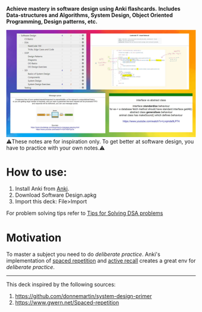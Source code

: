 **Achieve mastery in software design using Anki flashcards.**
**Includes Data-structures and Algorithms, System Design, Object Oriented Programming, Design patterns, etc.**

<picture>
  <source media="(prefers-color-scheme: dark)" srcset="./screenshot-anki-decks.jpg">
  <source media="(prefers-color-scheme: light)" srcset="./screenshot-anki-decks.jpg">
  <img alt="screenshots" src="./screenshot-anki-decks.jpg">
</picture>
⚠️These notes are for inspiration only. To get better at software design, you have to practice with your own notes.⚠️

# How to use:

1. Install Anki from [Anki](https://apps.ankiweb.net/).
2. Download Software Design.apkg
3. Import this deck: File>Import

For problem solving tips refer to [Tips for Solving DSA problems](Tips%20for%20Solving%20DSA%20problems.md)

# Motivation

To master a subject you need to do _deliberate practice_.
Anki's implementation of [spaced repetition](https://www.gwern.net/Spaced-repetition) and [active recall](https://en.wikipedia.org/wiki/Testing_effect) creates a great env for _deliberate practice_.

---

This deck inspired by the following sources:

1. https://github.com/donnemartin/system-design-primer
2. https://www.gwern.net/Spaced-repetition
